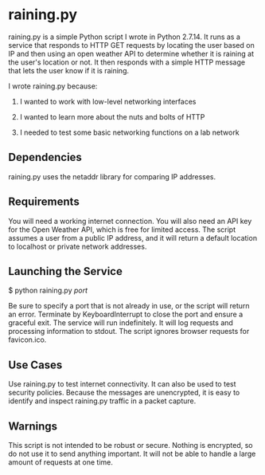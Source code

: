 # raining.py

raining.py is a simple Python script I wrote in Python 2.7.14. It runs as a service that responds to HTTP GET requests by locating the user based on IP and then using an open weather API to determine whether it is raining at the user's location or not. It then responds with a simple HTTP message that lets the user know if it is raining.

I wrote raining.py because:

1. I wanted to work with low-level networking interfaces

2. I wanted to learn more about the nuts and bolts of HTTP

3. I needed to test some basic networking functions on a lab network

## Dependencies

raining.py uses the netaddr library for comparing IP addresses.

## Requirements

You will need a working internet connection. You will also need an API key for the Open Weather API, which is free for limited access. The script assumes a user from a public IP address, and it will return a default location to localhost or private network addresses.

## Launching the Service

$ python raining.py _port_

Be sure to specify a port that is not already in use, or the script will return an error. Terminate by KeyboardInterrupt to close the port and ensure a graceful exit. The service will run indefinitely. It will log requests and processing information to stdout. The script ignores browser requests for favicon.ico.

## Use Cases

Use raining.py to test internet connectivity. It can also be used to test security policies. Because the messages are unencrypted, it is easy to identify and inspect raining.py traffic in a packet capture. 

## Warnings

This script is not intended to be robust or secure. Nothing is encrypted, so do not use it to send anything important. It will not be able to handle a large amount of requests at one time.
